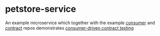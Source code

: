 # petstore-service
An example microservice which together with the example
[consumer](https://github.com/agilepathway/available-pets-consumer) and 
[contract](https://github.com/agilepathway/available-pets-consumer-contract)
repos demonstrates [consumer-driven contract testing](https://martinfowler.com/articles/consumerDrivenContracts.html)
